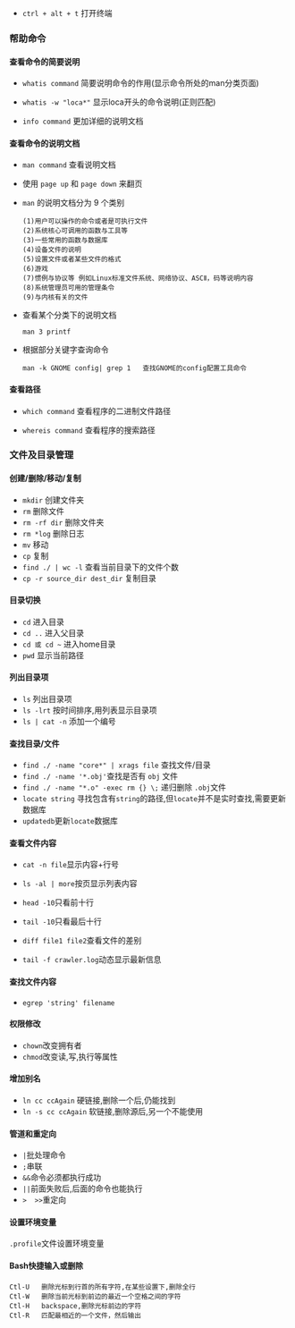 * `ctrl + alt + t` 打开终端

### 帮助命令



#### 查看命令的简要说明

* `whatis command` 简要说明命令的作用(显示命令所处的man分类页面)

* `whatis -w "loca*"`   显示loca开头的命令说明(正则匹配)

* `info command` 更加详细的说明文档



#### 查看命令的说明文档

* `man command`  查看说明文档

* 使用 `page up` 和  `page down` 来翻页

* `man` 的说明文档分为 9 个类别

  ```
  (1)用户可以操作的命令或者是可执行文件
  (2)系统核心可调用的函数与工具等
  (3)一些常用的函数与数据库
  (4)设备文件的说明
  (5)设置文件或者某些文件的格式
  (6)游戏
  (7)惯例与协议等	例如Linux标准文件系统、网络协议、ASCⅡ，码等说明内容
  (8)系统管理员可用的管理条令
  (9)与内核有关的文件
  ```

* 查看某个分类下的说明文档

  ```
  man 3 printf
  ```

* 根据部分关键字查询命令

  ```
  man -k GNOME config| grep 1 	查找GNOME的config配置工具命令
  ```



#### 查看路径

* `which command` 查看程序的二进制文件路径

* `whereis command` 查看程序的搜索路径



### 文件及目录管理



#### 创建/删除/移动/复制

* `mkdir` 创建文件夹
* `rm` 删除文件  
* `rm -rf dir` 删除文件夹
* `rm *log` 删除日志
* `mv` 移动
* `cp` 复制
* `find ./ | wc -l` 查看当前目录下的文件个数
* `cp -r source_dir dest_dir` 复制目录 



#### 目录切换

* `cd` 进入目录
* `cd ..` 进入父目录
* `cd 或 cd ~` 进入home目录
* `pwd` 显示当前路径



#### 列出目录项

* `ls` 列出目录项
* `ls -lrt` 按时间排序,用列表显示目录项
* `ls | cat -n` 添加一个编号



#### 查找目录/文件

* `find ./ -name "core*" | xrags file` 查找文件/目录
* `find ./ -name '*.obj'`查找是否有 `obj` 文件
* `find ./ -name "*.o" -exec rm {} \;` 递归删除 `.obj`文件
* `locate string` 寻找包含有`string`的路径,但`locate`并不是实时查找,需要更新数据库
* `updatedb`更新`locate`数据库



#### 查看文件内容

* `cat -n file`显示内容+行号

* `ls -al | more`按页显示列表内容

* `head -10`只看前十行 

* `tail -10`只看最后十行

* `diff file1 file2`查看文件的差别

* `tail -f crawler.log`动态显示最新信息



#### 查找文件内容

* `egrep 'string' filename`



#### 权限修改

* `chown`改变拥有者
* `chmod`改变读,写,执行等属性



#### 增加别名

* `ln cc ccAgain` 硬链接,删除一个后,仍能找到
* `ln -s cc ccAgain` 软链接,删除源后,另一个不能使用



#### 管道和重定向

* `|`批处理命令
* `;`串联
* `&&`命令必须都执行成功
* `||`前面失败后,后面的命令也能执行
* `>  >>`重定向



#### 设置环境变量

`.profile`文件设置环境变量



#### Bash快捷输入或删除

```
Ctl-U   删除光标到行首的所有字符,在某些设置下,删除全行
Ctl-W   删除当前光标到前边的最近一个空格之间的字符
Ctl-H   backspace,删除光标前边的字符
Ctl-R   匹配最相近的一个文件，然后输出
```


